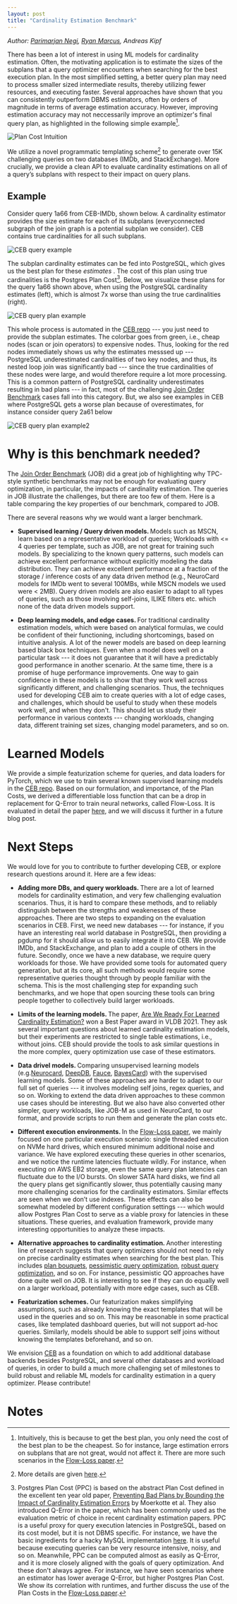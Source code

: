 ```yaml
---
layout: post
title: "Cardinality Estimation Benchmark"
---
```


*Author: [Parimarjan Negi](https://parimarjan.github.io),
[Ryan Marcus](https://rcmarcus.info), Andreas Kipf*

There has been a lot of interest in using ML models for cardinality estimation. Often, the motivating application is to estimate the sizes of the subplans that a query optimizer encounters when searching for the best execution plan. In the most simplified setting, a better query plan may need to process smaller sized intermediate results, thereby utilizing fewer resources, and executing faster. Several approaches have shown that you can consistently outperform DBMS estimators, often by orders of magnitude in terms of average estimation accuracy. However, improving estimation accuracy may not neccessarily improve an optimizer's final query plan, as highlighted in the following simple example[^estimation_plan_quality].

![Plan Cost Intuition](/assets/ceb/CEB-blog-intuition.png)

We utilize a novel programmatic templating scheme[^templates] to generate over 15K challenging queries on two databases (IMDb, and StackExchange). More crucially, we provide a clean API to evaluate cardinality estimations on all of a query’s subplans with respect to their impact on query plans.

## Example

Consider query 1a66 from CEB-IMDb, shown below. A cardinality estimator provides the size estimate for each of its subplans (everyconnected subgraph of the join graph is a potential subplan we consider). CEB contains true cardinalities for all such subplans.

![CEB query example](/assets/ceb/CEB-blog-eg1.jpeg)

The subplan cardinality estimates can be fed into PostgreSQL, which gives us the best plan for these <i> estimates </i>. The cost of this plan using true cardinalities is the Postgres Plan Cost[^ppc]. Below, we visualize these plans for the query 1a66 shown above, when using the PostgreSQL cardinality estimates (left), which is almost 7x worse than using the true cardinalities (right).

![CEB query plan example](/assets/ceb/1a66-plans.jpeg)

This whole process is automated in the [CEB repo](https://github.com/learnedsystems/ceb) --- you just need to provide the subplan estimates. The colorbar goes from green, i.e., cheap nodes (scan or join operators) to expensive nodes. Thus, looking for the red nodes immediately shows us why the estimates messsed up --- PostgreSQL underestimated cardinalities of two key nodes, and thus, its nested loop join was significantly bad --- since the true cardinalities of these nodes were large, and would therefore require a lot more processing. This is a common pattern of PostgreSQL cardinality underestimates resulting in bad plans --- in fact, most of the challenging [Join Order Benchmark](https://www.vldb.org/pvldb/vol9/p204-leis.pdf) cases fall into this category. But, we also see examples in CEB where PostgreSQL gets a worse plan because of overestimates, for instance consider query 2a61 below

![CEB query plan example2](/assets/ceb/2a61-plans.jpeg)

# Why is this benchmark needed?

The [Join Order Benchmark](https://www.vldb.org/pvldb/vol9/p204-leis.pdf) (JOB) did a great job of highlighting why TPC- style synthetic benchmarks may not be enough for evaluating query optimization, in particular, the impacts of cardinality estimation. The queries in JOB illustrate the challenges, but there are too few of them. Here is a table comparing the key properties of our benchmark, compared to JOB.


There are several reasons why we would want a larger benchmark.

* <b> Supervised learning / Query driven models. </b> Models such as MSCN, learn based
on a representative workload of queries; Workloads with <= 4 queries per
template, such as JOB, are not great for training such models. By specializing to the known query
patterns, such models can achieve excellent performance without explicitly modeling the data distribution. They can achieve excellent performance at a fraction of the
storage / inference costs of any data driven method (e.g., NeuroCard models for IMDb went
    to several 100MBs, while MSCN models we used were < 2MB). Query driven
models are also easier to adapt to all types of queries, such as those
involving self-joins, ILIKE filters etc. which none of the data driven models
support.

* <b> Deep learning models, and edge cases. </b>
For traditional cardinality estimation models, which were based on analytical formulas, we could be confident of their functioning, including shortcomings, based on intuitive analysis. A lot of the newer models are based on deep learning based black box techniques. Even when a model does well on a particular task --- it does not guarantee that it will have a predictably good performance in another scenario. At the same time, there is a promise of huge performance improvements. One way to gain confidence in these models is to show that they work well across significantly different, and challenging scenarios. Thus, the techniques used for developing CEB aim to create queries with a lot of edge cases, and challenges, which should be useful to study when these models work well, and when they don't. This should let us study their performance in various contexts --- changing workloads, changing data, different training set sizes, changing model parameters, and so on.

<!--But, these models are essentially complex black boxes, and a lot-->
<!--remains to be studied about when we can be confident in their predictions.  But, with deep learning based models, it is hard-->
  <!--to predict when things may go wrong. Therefore, we require, large, diverse-->
  <!--workloads, full of edge cases which may help us to identify thwe weakenesses-->
  <!--of such models, so that we may be able to devise methods to solve them, and-->
  <!--therefore, gain confidence in them.-->

<!--We also provide other commonly used datasets, such as JOB, JOB-M, JOB-light,-->
   <!--and their cardinalities + in the same format. Why is new needed. JOB-light-->
   <!--example; JOB-M and JOB are more challenging, BUT: ; In particular, most of-->
   <!--these queries run quite fast on PostgreSQL + indexes ---- link to our paper;-->
   <!--Another new benchmark --- link ziniu --- was published last week, with similar-->
   <!--motivations; Moreover, they find Postgres Plan Cost as a useful metric to-->
   <!--evaluate the queries as well.-->

<!--Traditional models have well defined assumptions, like column independence. Therefore, their errors are also well understood, and approaches.-->

<!--Redundancy *good*. Provide smaller subset of queries as well. Not done enough-->
<!--analysis to know if we really need these many queries etc., or what is a good-->
<!--subset. Certainly, for initial evaluations, you should not use the whole workload at once.-->

<!--For instance, as we show in X, as query distributions vary, the estimation accuracy of thee models can still be significantly better than DBMS heuristics, but its query performance can get unpredictably worse. Other recent work Y also shows how these models can have drastically varying performance as you update the data, or change the query templates, and so on.-->

<!--In order for such models to get practical acceptance, we need to understand when their estimates are unreliable, and how these impact query plans. To do this, we introduce easily usable tools to evaluate the impact of cardinality estimates on query optimization.-->

<!--A standard way to evaluate cardinality estimation models is Q-Error.-->


<!--Given the cardinality estimates for all of a query’s subplans, we can then ask how good is the query plan that would be generated by a DBMS using these. In Figure X, we show the query plan for one query using the estimates of PostgreSQL; Along with the plan, for every node we also show the true value and the estimate (rounded to the nearest thousand). This gives us an insight into the thinking of the optimizer behind choosing the given plan.-->

<!--In Figure Y, we see what would be the plan chosen by the optimizer given true cardinalities. This lets us better analyze how the cardinality mis-estimates impact the optimizer.-->

<!--These plots are automatically generated with each run.-->

<!--Why do we need more queries?-->

<!--Traditional, histogram based models are well understood, so we can be reasonably sure of their behavior, including their drawbacks, after seeing their performance on a limited set of queries. For instance, JOB served as a great benchmark to highlight the edge cases that can cause significant query performance degradation.-->

<!--But, with increasingly more complex ML models, it is less clear how to analyze them. We generate a lot of queries in a pseudo-random fashion to maximize the chances of generating edge cases that can trip up these models in surprising ways; thus while the average query in the CEB workload may not be very challenging to optimize, it will have several of these edge cases, and we notice this by observing how the 99th percentile runtimes get significantly slower across the board.-->

# Learned Models

We provide a simple featurization scheme for queries, and data loaders for PyTorch, which we use to train several known supervised learning models in the [CEB repo](http://github.com/learnedsystems/CEB). Based on our formulation, and importance, of the Plan Costs, we derived a differentiable loss function that can be a drop in replacement for Q-Error to train neural networks, called Flow-Loss. It is evaluated in detail the paper [here](http://vldb.org/pvldb/vol14/p2019-negi.pdf), and we will discuss it further in a future blog post.

# Next Steps

We would love for you to contribute to further developing CEB, or explore research questions around it. Here are a few ideas:

* <b> Adding more DBs, and query workloads. </b> There are a lot of learned models for cardinality estimation, and very few challenging evaluation scenarios. Thus, it is hard to compare these methods, and to reliably distinguish between the strengths and weakenesses of these approaches. There are two steps to expanding on the evaluation scenarios in CEB. First, we need new databases --- for instance, if you have an interesting real world database in PostgreSQL, then providing a pgdump for it should allow us to easily integrate it into CEB. We provide IMDb, and StackExchange, and plan to add a couple of others in the future. Secondly, once we have a new database, we require query workloads for those. We have provided some tools for automated query generation, but at its core, all such methods would require some representative queries thought through by people familiar with the schema. This is the most challenging step for expanding such benchmarks, and we hope that open sourcing these tools can bring people together to collectively build larger workloads.

* <b> Limits of the learning models. </b> The paper, [Are We Ready For Learned Cardinality Estimation?](http://vldb.org/pvldb/vol14/p1640-wang.pdf) won a Best Paper award in VLDB 2021. They ask several important questions about learned cardinality estimation models, but their experiments are restricted to single table estimations, i.e., without joins. CEB should provide the tools to ask similar questions in the more complex, query optimization use case of these estimators.

<!--* <b> Analyzing the space of optimal plans. </b> How often are different operators used, how many interesting plans are there, space of plans etc. similar to picasso etc.-->

* <b> Data drivel models. </b> Comparing unsupervised learning models (e.g.[Neurocard](https://github.com/neurocard/neurocard), [DeepDB](https://github.com/DataManagementLab/deepdb-public), [Fauce](http://pasalabs.org/papers/2021/VLDB21_Fauce.pdf), [BayesCard](https://arxiv.org/abs/2012.14743)) with the supervised learning models. Some of these approaches are harder to adapt to our full set of queries --- it involves modeling self joins, regex queries, and so on. Working to extend the data driven approaches to these common use cases should be interesting. But we also have also converted other simpler, query workloads, like JOB-M as used in NeuroCard, to our format, and provide scripts to run them and generate the plan costs etc.
* <b> Different execution environments. </b> In the [Flow-Loss paper](http://vldb.org/pvldb/vol14/p2019-negi.pdf), we mainly focused on one particular execution scenario: single threaded execution on NVMe hard drives, which ensured minimum additional noise and variance. We have explored executing these queries in other scenarios, and we notice the runtime latencies fluctuate wildly. For instance, when executing on AWS EB2 storage, even the same query plan latencies can fluctuate due to the I/O bursts. On slower SATA hard disks, we find all the query plans get significantly slower, thus potentially causing many more challenging scenarios for the cardinality estimators. Similar effects are seen when we don’t use indexes. These effects can also be somewhat modeled by different configuration settings --- which would allow Postgres Plan Cost to serve as a viable proxy for latencies in these situations. These queries, and evaluation framework, provide many interesting opportunities to analyze these impacts.

* <b> Alternative approaches to cardinality estimation. </b> Another interesting line of research suggests that query optimizers should not need to rely on precise cardinality estimates when searching for the best plan. This includes [plan bouquets](https://dl.acm.org/doi/10.1145/2588555.2588566), [pessimistic query optimization](https://waltercai.github.io/assets/pessimistic-query-optimization.pdf), [robust query optimization](http://www.vldb.org/pvldb/vol11/p1360-wolf.pdf), and so on. For instance, pessimistic QO approaches have done quite well on JOB. It is interesting to see if they can do equally well on a larger workload, potentially with more edge cases, such as CEB.

* <b> Featurization schemes. </b> Our featurization makes simplifying assumptions, such as already knowing the exact templates that will be used in the queries and so on. This may be reasonable in some practical cases, like templated dashboard queries, but will not support ad-hoc queries. Similarly, models should be able to support self joins without knowing the templates beforehand, and so on.

We envision [CEB](https://github.com/learnedsystems/ceb) as a foundation on which to add additional database backends
besides PostgreSQL, and several other databases and workload of queries, in
order to build a much more challenging set of milestones to build robust and
reliable ML models for cardinality estimation in a query optimizer.
Please contribute!

# Notes

[^estimation_plan_quality]: Intuitively, this is because to get the best plan, you only need the cost of the best plan to be the cheapest. So for instance, large estimation errors on subplans that are not great, would not affect it. There are more such scenarios in the [Flow-Loss paper](http://vldb.org/pvldb/vol14/p2019-negi.pdf).

[^templates]: More details are given [here](https://github.com/learnedsystems/CEB/blob/main/TEMPLATES.md).

[^ppc]: Postgres Plan Cost (PPC) is based on the abstract Plan Cost defined in the excellent ten year old paper, [Preventing Bad Plans by Bounding the Impact of Cardinality Estimation Errors](http://www.vldb.org/pvldb/vol2/vldb09-657.pdf) by Moerkotte et al. They also introduced Q-Error in the paper, which has been commonly used as the evaluation metric of choice in recent cardinality estimation papers. PPC is a useful proxy for query execution latencies in PostgreSQL, based on its cost model, but it is not DBMS specific. For instance, we have the basic ingredients for a hacky MySQL implementation [here](https://github.com/parimarjan/mysql-server). It is useful because executing queries can be very resource intensive, noisy, and so on. Meanwhile, PPC can be computed almost as easily as Q-Error, and it is more closely aligned with the goals of query optimization. And these don't always agree. For instance, we have seen scenarios where an estimator has lower average Q-Error, but higher Postgres Plan Cost. We show its correlation with runtimes, and further discuss the use of the Plan Costs in the [Flow-Loss paper](http://vldb.org/pvldb/vol14/p2019-negi.pdf).
